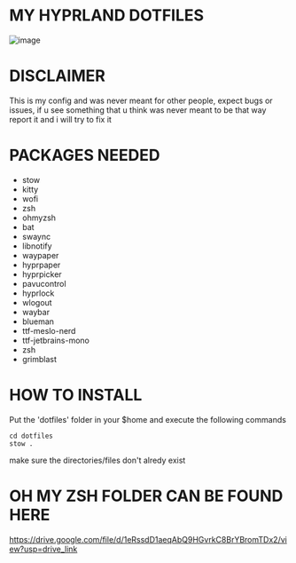 # MY HYPRLAND DOTFILES

![image](https://github.com/user-attachments/assets/f8df2003-f399-4ed7-83a0-2cb666358337)

# DISCLAIMER
This is my config and was never meant for other people, expect bugs or issues, if u see something that u think was never meant to be that way report it and i will try to fix it

# PACKAGES NEEDED

* stow
* kitty
* wofi
* zsh
* ohmyzsh
* bat
* swaync
* libnotify
* waypaper
* hyprpaper
* hyprpicker
* pavucontrol
* hyprlock
* wlogout
* waybar
* blueman
* ttf-meslo-nerd
* ttf-jetbrains-mono
* zsh
* grimblast

# HOW TO INSTALL

Put the 'dotfiles' folder in your $home and
execute the following commands
```
cd dotfiles
stow .
```
make sure the directories/files don't alredy exist 

# OH MY ZSH FOLDER CAN BE FOUND HERE
https://drive.google.com/file/d/1eRssdD1aeqAbQ9HGvrkC8BrYBromTDx2/view?usp=drive_link
